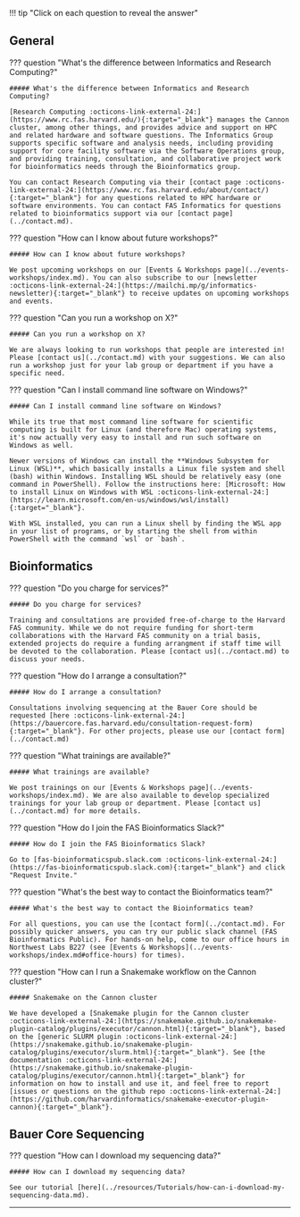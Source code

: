 <style>
/* FAQ styles */
    details > h5 {
        display: none;
    }
    article h3 {
        display: none;
    }
    summary {
        font-size: larger;
    }
</style>

!!! tip "Click on each question to reveal the answer"

## General

??? question "What's the difference between Informatics and Research Computing?"

    ##### What's the difference between Informatics and Research Computing?

    [Research Computing :octicons-link-external-24:](https://www.rc.fas.harvard.edu/){:target="_blank"} manages the Cannon cluster, among other things, and provides advice and support on HPC and related hardware and software questions. The Informatics Group supports specific software and analysis needs, including providing support for core facility software via the Software Operations group, and providing training, consultation, and collaborative project work for bioinformatics needs through the Bioinformatics group. 

    You can contact Research Computing via their [contact page :octicons-link-external-24:](https://www.rc.fas.harvard.edu/about/contact/){:target="_blank"} for any questions related to HPC hardware or software environments. You can contact FAS Informatics for questions related to bioinformatics support via our [contact page](../contact.md).

??? question "How can I know about future workshops?"

    ##### How can I know about future workshops?

    We post upcoming workshops on our [Events & Workshops page](../events-workshops/index.md). You can also subscribe to our [newsletter :octicons-link-external-24:](https://mailchi.mp/g/informatics-newsletter){:target="_blank"} to receive updates on upcoming workshops and events.

??? question "Can you run a workshop on X?"

    ##### Can you run a workshop on X?

    We are always looking to run workshops that people are interested in! Please [contact us](../contact.md) with your suggestions. We can also run a workshop just for your lab group or department if you have a specific need.

??? question "Can I install command line software on Windows?"

    ##### Can I install command line software on Windows?

    While its true that most command line software for scientific computing is built for Linux (and therefore Mac) operating systems, it's now actually very easy to install and run such software on Windows as well.

    Newer versions of Windows can install the **Windows Subsystem for Linux (WSL)**, which basically installs a Linux file system and shell (bash) within Windows. Installing WSL should be relatively easy (one command in PowerShell). Follow the instructions here: [Microsoft: How to install Linux on Windows with WSL :octicons-link-external-24:](https://learn.microsoft.com/en-us/windows/wsl/install){:target="_blank"}.

    With WSL installed, you can run a Linux shell by finding the WSL app in your list of programs, or by starting the shell from within PowerShell with the command `wsl` or `bash`.

## Bioinformatics

??? question "Do you charge for services?"

    ##### Do you charge for services?

    Training and consultations are provided free-of-charge to the Harvard FAS community. While we do not require funding for short-term collaborations with the Harvard FAS community on a trial basis, extended projects do require a funding arrangment if staff time will be devoted to the collaboration. Please [contact us](../contact.md) to discuss your needs.

??? question "How do I arrange a consultation?"

    ##### How do I arrange a consultation?

    Consultations involving sequencing at the Bauer Core should be requested [here :octicons-link-external-24:](https://bauercore.fas.harvard.edu/consultation-request-form){:target="_blank"}. For other projects, please use our [contact form](../contact.md)

??? question "What trainings are available?"

    ##### What trainings are available?

    We post trainings on our [Events & Workshops page](../events-workshops/index.md). We are also available to develop specialized trainings for your lab group or department. Please [contact us](../contact.md) for more details. 

??? question "How do I join the FAS Bioinformatics Slack?"

    ##### How do I join the FAS Bioinformatics Slack?

    Go to [fas-bioinformaticspub.slack.com :octicons-link-external-24:](https://fas-bioinformaticspub.slack.com){:target="_blank"} and click "Request Invite."

??? question "What's the best way to contact the Bioinformatics team?"

    ##### What's the best way to contact the Bioinformatics team?

    For all questions, you can use the [contact form](../contact.md). For possibly quicker answers, you can try our public slack channel (FAS Bioinformatics Public). For hands-on help, come to our office hours in Northwest Labs B227 (see [Events & Workshops](../events-workshops/index.md#office-hours) for times).

??? question "How can I run a Snakemake workflow on the Cannon cluster?"

    ##### Snakemake on the Cannon cluster

    We have developed a [Snakemake plugin for the Cannon cluster :octicons-link-external-24:](https://snakemake.github.io/snakemake-plugin-catalog/plugins/executor/cannon.html){:target="_blank"}, based on the [generic SLURM plugin :octicons-link-external-24:](https://snakemake.github.io/snakemake-plugin-catalog/plugins/executor/slurm.html){:target="_blank"}. See [the documentation :octicons-link-external-24:](https://snakemake.github.io/snakemake-plugin-catalog/plugins/executor/cannon.html){:target="_blank"} for information on how to install and use it, and feel free to report [issues or questions on the github repo :octicons-link-external-24:](https://github.com/harvardinformatics/snakemake-executor-plugin-cannon){:target="_blank"}.


## Bauer Core Sequencing

??? question "How can I download my sequencing data?"

    ##### How can I download my sequencing data?

    See our tutorial [here](../resources/Tutorials/how-can-i-download-my-sequencing-data.md).

---